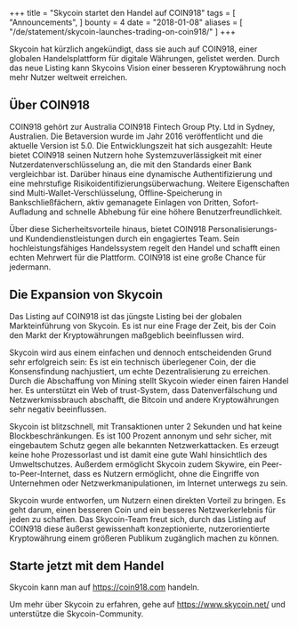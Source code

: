 +++
title = "Skycoin startet den Handel auf COIN918"
tags = [
    "Announcements",
]
bounty = 4
date = "2018-01-08"
aliases = [
	"/de/statement/skycoin-launches-trading-on-coin918/"
]
+++

Skycoin hat kürzlich angekündigt, dass sie auch auf COIN918, einer globalen Handelsplattform für digitale Währungen, gelistet werden. Durch das neue Listing kann Skycoins Vision einer besseren Kryptowährung noch mehr Nutzer weltweit erreichen.

## Über COIN918

COIN918 gehört zur Australia COIN918 Fintech Group Pty. Ltd in Sydney, Australien. Die Betaversion wurde im Jahr 2016 veröffentlicht und die aktuelle Version ist 5.0. Die Entwicklungszeit hat sich ausgezahlt: Heute bietet COIN918 seinen Nutzern hohe Systemzuverlässigkeit mit einer Nutzerdatenverschlüsselung an, die mit den Standards einer Bank vergleichbar ist. Darüber hinaus eine dynamische Authentifizierung und eine mehrstufige Risikoidentifizierungsüberwachung. Weitere Eigenschaften sind Multi-Wallet-Verschlüsselung, Offline-Speicherung in Bankschließfächern, aktiv gemanagete Einlagen von Dritten, Sofort-Aufladung and schnelle Abhebung für eine höhere Benutzerfreundlichkeit.

Über diese Sicherheitsvorteile hinaus, bietet COIN918 Personalisierungs- und Kundendienstleistungen durch ein engagiertes Team. Sein hochleistungsfähiges Handelssystem regelt den Handel und schafft einen echten Mehrwert für die Plattform. COIN918 ist eine große Chance für jedermann.

## Die Expansion von Skycoin

Das Listing auf COIN918 ist das jüngste Listing bei der globalen Markteinführung von Skycoin. Es ist nur eine Frage der Zeit, bis der Coin den Markt der Kryptowährungen maßgeblich beeinflussen wird.

Skycoin wird aus einem einfachen und dennoch entscheidenden Grund sehr erfolgreich sein: Es ist ein technisch überlegener Coin, der die Konsensfindung nachjustiert, um echte Dezentralisierung zu erreichen. Durch die Abschaffung von Mining stellt Skycoin wieder einen fairen Handel her. Es unterstützt ein Web of trust-System, dass Datenverfälschung und Netzwerkmissbrauch abschafft, die Bitcoin und andere Kryptowährungen sehr negativ beeinflussen.

Skycoin ist blitzschnell, mit Transaktionen unter 2 Sekunden und hat keine Blockbeschränkungen. Es ist 100 Prozent annonym und sehr sicher, mit eingebautem Schutz gegen alle bekannten Netzwerkattacken. Es erzeugt keine hohe Prozessorlast und ist damit eine gute Wahl hinsichtlich des Umweltschutzes. Außerdem ermöglicht Skycoin zudem Skywire, ein Peer-to-Peer-Internet, dass es Nutzern ermöglicht, ohne die Eingriffe von Unternehmen oder Netzwerkmanipulationen, im Internet unterwegs zu sein.

Skycoin wurde entworfen, um Nutzern einen direkten Vorteil zu bringen. Es geht darum, einen besseren Coin und ein besseres Netzwerkerlebnis für jeden zu schaffen. Das Skycoin-Team freut sich, durch das Listing auf COIN918 diese äußerst gewissenhaft konzeptionierte, nutzerorientierte Kryptowährung einem größeren Publikum zugänglich machen zu können.

## Starte jetzt mit dem Handel

Skycoin kann man auf https://coin918.com handeln.

Um mehr über Skycoin zu erfahren, gehe auf https://www.skycoin.net/ und unterstütze die Skycoin-Community.

